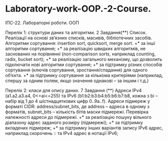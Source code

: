 # Laboratory-work-OOP.-2-Course.
ІПС-22. Лабораторні роботи. ООП

Перелік 1: структури даних та алгоритми.
2 Завдання(**) Список. Реалізації на основі зв’язних списків, масивів, бібліотечних засобів. Алгоритми сортування: insertion sort, quicksort, merge sort. 
+* за інші алгоритми сортування; 
+* за реалізацію швидких алгоритмів, не заснованих на порівнянні (non-comparison sorts, наприклад counting, radix, bucket sort); 
+* за реалізацію загального механізму, що дозволить підключати нові алгоритми сортування;
+* за підтримку різних способів сортування (ключів сортування, зростання/спадання)  для одного об’єкта.
+* за підтримку сортування за кількома критеріями (наприклад, спершу за одним полем, якщо значення однакові – за іншим і т.д.)

Перелік 2: класи для опису даних.
7 Завдання (**) Адреси IPv4 (a1.a2.a3.a4, 0<=ai<=255) та IPv6 (b1:b2:b3:b4:b5:b6:b7:b8, кожна з bi – набір від 1 до 4 шістнадцяткових цифр 0..9a..f). Адреси підмереж у форматі CIDR: address/subnet_bits, де address – адреса в одному з форматів, subnet_bits – кількість бітів маски підмережі. Перевірка належності адреси до підмережі. 
+* за реалізацію пошуку вільного діапазону адрес заданого розміру (підмережі);
+* за підтримку вкладених підмереж;
+* за підтримку інших варіантів запису IPv6 адрес, наприклад скорочень :: та IPv4 адрес в нотації IPv6; 
